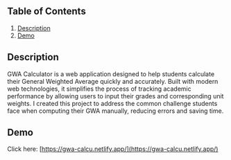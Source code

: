 ## Table of Contents

1. [Description](#description)
1. [Demo](#demo)

## Description

 GWA Calculator is a web application designed to help students calculate their General Weighted Average quickly and accurately. Built with modern web technologies, it simplifies the process of tracking academic performance by allowing users to input their grades and corresponding unit weights. I created this project to address the common challenge students face when computing their GWA manually, reducing errors and saving time.

## Demo

Click here: [https://gwa-calcu.netlify.app/](https://gwa-calcu.netlify.app/)
